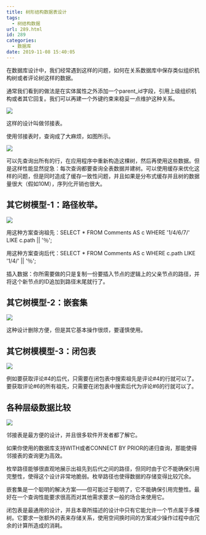 ```yaml
---
title: 树形结构数据表设计
tags:
  - 树结构数据
url: 289.html
id: 289
categories:
  - 数据库
date: 2019-11-08 15:40:05
---
```


在数据库设计中，我们经常遇到这样的问题，如何在关系数据库中保存类似组织机构树或者评论树这样的数据。

通常我们看到的做法是在实体属性之外添加一个parent_id字段，引用上级组织机构或者其它回复。我们可以再建一个外键约束来稳妥一点维护这种关系。

![](http://106.54.113.128/wordpress/wp-content/uploads/2019/11/image-5.png)

这样的设计叫做邻接表。

使用邻接表时，查询成了大麻烦，如图所示。

![](http://106.54.113.128/wordpress/wp-content/uploads/2019/11/image-3.png)

可以先查询出所有的行，在应用程序中重新构造这棵树，然后再使用这些数据。但是这样性能显然捉急：每次查询都要查询全表数据并建树。可以使用缓存来优化这样的问题，但是同时造成了缓存一致性问题，并且如果是分布式缓存并且树的数据量很大（假如10M），序列化开销也很大。

**其它树模型-1：路径枚举。**
-----------------

![](http://106.54.113.128/wordpress/wp-content/uploads/2019/11/image-4.png)

用这种方案查询祖先：SELECT * FROM Comments AS c WHERE '1/4/6/7/' LIKE c.path || '％';

用这种方案查询后代：SELECT * FROM Comments AS c WHERE c.path LIKE '1/4/' || '％';

插入数据：你所需要做的只是复制一份要插入节点的逻辑上的父亲节点的路径，并将这个新节点的ID追加到路径末尾就行了。

**其它树模型-2：嵌套集**
---------------

![](http://106.54.113.128/wordpress/wp-content/uploads/2019/11/image-6.png)

这种设计删除方便，但是其它基本操作很烦，要谨慎使用。

**其它树模模型-3：闭包表**
----------------

![](http://106.54.113.128/wordpress/wp-content/uploads/2019/11/image-7.png)

例如要获取评论#4的后代，只需要在闭包表中搜索祖先是评论#4的行就可以了。要获取评论#6的所有祖先，只需要在闭包表中搜索后代为评论#6的行就可以了。

**各种层级数据比较**
------------

![](http://106.54.113.128/wordpress/wp-content/uploads/2019/11/image-8.png)

邻接表是最方便的设计，并且很多软件开发者都了解它。


如果你使用的数据库支持WITH或者CONNECT BY PRIOR的递归查询，那能使得邻接表的查询更为高效。

枚举路径能够很直观地展示出祖先到后代之间的路径，但同时由于它不能确保引用完整性，使得这个设计非常地脆弱。枚举路径也使得数据的存储变得比较冗余。

嵌套集是一个聪明的解决方案——但可能过于聪明了，它不能确保引用完整性。最好在一个查询性能要求很高而对其他需求要求一般的场合来使用它。

闭包表是最通用的设计，并且本章所描述的设计中只有它能允许一个节点属于多棵树。它要求一张额外的表来存储关系，使用空间换时间的方案减少操作过程中由冗余的计算所造成的消耗。